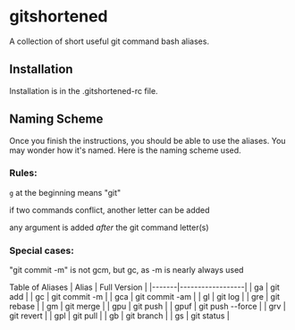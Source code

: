 # gitshortened
A collection of short useful git command bash aliases. 

## Installation
Installation is in the .gitshortened-rc file.

## Naming Scheme
Once you finish the instructions, you should be able to use the aliases.
You may wonder how it's named. Here is the naming scheme used.

### Rules:

`g` at the beginning means "git"

if two commands conflict, another letter can be added

any argument is added *after* the git command letter(s)

### Special cases:

"git commit -m" is not gcm, but gc, as -m is nearly always used


Table of Aliases
| Alias | Full Version | 
|-------|------------------| 
| ga | git add | 
| gc | git commit -m | 
| gca | git commit -am | 
| gl | git log | 
| gre | git rebase | 
| gm | git merge | 
| gpu | git push | 
| gpuf | git push --force |
| grv | git revert |
| gpl | git pull | 
| gb | git branch |
| gs | git status |